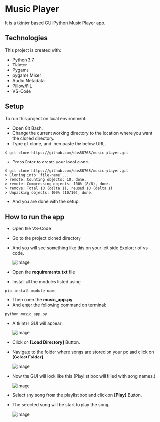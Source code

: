 # Music Player
It is a tkinter based GUI Python Music Player app.

## Technologies
This project is created with:
* Python 3.7
* Tkinter
* Pygame
* pygame Mixer
* Audio Metadata
* Pillow/PIL
* VS-Code

## Setup
To run this project on local environment:
* Open Git Bash.
* Change the current working directory to the location where you want the cloned directory.
* Type git clone, and then paste the below URL.

```
$ git clone https://github.com/das88768/music-player.git
```

* Press Enter to create your local clone.

```
$ git clone https://github.com/das88768/music-player.git
> Cloning into `file-name`...
> remote: Counting objects: 10, done.
> remote: Compressing objects: 100% (8/8), done.
> remove: Total 10 (delta 1), reused 10 (delta 1)
> Unpacking objects: 100% (10/10), done.
```
* And you are done with the setup.

## How to run the app
* Open the VS-Code
* Go to the project cloned directory
* And you will see something like this on your left side Explorer of vs code.

  ![image](https://user-images.githubusercontent.com/89207002/177941606-9409e9ce-6508-4d97-97fa-fad02794413a.png)

* Open the **requirements.txt** file
* Install all the modules listed using:
 ```
 pip install module-name
 ```
* Then open the **music_app.py**
* And enter the following command on terminal:
```
python music_app.py
```

* A tkinter GUI will appear:

  ![image](https://user-images.githubusercontent.com/89207002/177944288-5ac0e395-af5e-4988-a44e-af2d2e03dc2f.png)

* Click on **[Load Directory]** Button.
* Navigate to the folder where songs are stored on your pc and click on **[Select Folder]**.
  
  ![image](https://user-images.githubusercontent.com/89207002/177945231-07aa0591-699a-4d4a-b2ef-c8946907c1ed.png)
  
* Now the GUI will look like this (Playlist box will filled with song names.)

  ![image](https://user-images.githubusercontent.com/89207002/177945694-6aa3e9f4-4396-4cbe-8c3a-025fb327df97.png)

* Select any song from the playlist box and click on **[Play]** Button.
* The selected song will be start to play the song.

  ![image](https://user-images.githubusercontent.com/89207002/177946383-89295775-4713-451f-981e-afb1ca00b727.png)
